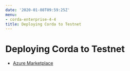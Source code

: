 ```yaml
---
date: '2020-01-08T09:59:25Z'
menu:
- corda-enterprise-4-4
title: Deploying Corda to Testnet
---
```



# Deploying Corda to Testnet


* [Azure Marketplace](azure-vm.md)



